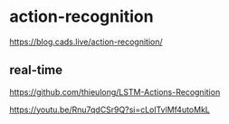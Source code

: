 # action-recognition

https://blog.cads.live/action-recognition/

## real-time
https://github.com/thieulong/LSTM-Actions-Recognition

https://youtu.be/Rnu7qdCSr9Q?si=cLolTvlMf4utoMkL